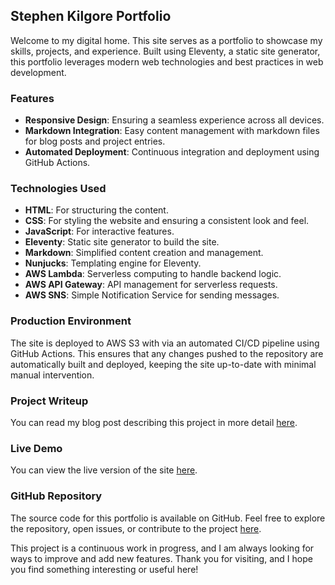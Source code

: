## Stephen Kilgore Portfolio

Welcome to my digital home. This site serves as a portfolio to showcase my skills, projects, and experience. Built using Eleventy, a static site generator, this portfolio leverages modern web technologies and best practices in web development.

### Features

- **Responsive Design**: Ensuring a seamless experience across all devices.
- **Markdown Integration**: Easy content management with markdown files for blog posts and project entries.
- **Automated Deployment**: Continuous integration and deployment using GitHub Actions.

### Technologies Used

- **HTML**: For structuring the content.
- **CSS**: For styling the website and ensuring a consistent look and feel.
- **JavaScript**: For interactive features.
- **Eleventy**: Static site generator to build the site.
- **Markdown**: Simplified content creation and management.
- **Nunjucks**: Templating engine for Eleventy.
- **AWS Lambda**: Serverless computing to handle backend logic.
- **AWS API Gateway**: API management for serverless requests.
- **AWS SNS**: Simple Notification Service for sending messages.

### Production Environment

The site is deployed to AWS S3 with via an automated CI/CD pipeline using GitHub Actions. This ensures that any changes pushed to the repository are automatically built and deployed, keeping the site up-to-date with minimal manual intervention.

### Project Writeup

You can read my blog post describing this project in more detail [here](https://stephenkilgore.com/posts/project-spotlight-portfolio-site/).

### Live Demo

You can view the live version of the site [here](https://stephenkilgore.com).

### GitHub Repository

The source code for this portfolio is available on GitHub. Feel free to explore the repository, open issues, or contribute to the project [here](https://github.com/stephen-kilgore/portfolio).

This project is a continuous work in progress, and I am always looking for ways to improve and add new features. Thank you for visiting, and I hope you find something interesting or useful here!
